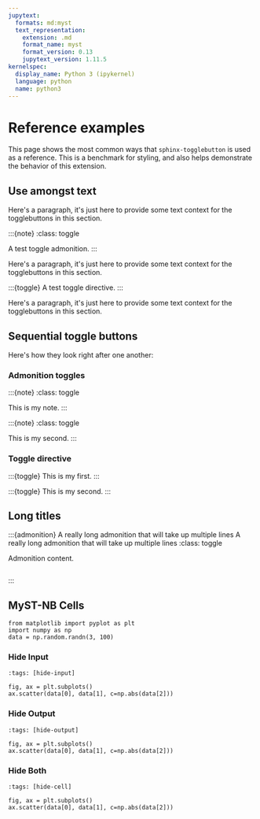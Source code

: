 ```yaml
---
jupytext:
  formats: md:myst
  text_representation:
    extension: .md
    format_name: myst
    format_version: 0.13
    jupytext_version: 1.11.5
kernelspec:
  display_name: Python 3 (ipykernel)
  language: python
  name: python3
---
```


# Reference examples

This page shows the most common ways that `sphinx-togglebutton` is used as a reference.
This is a benchmark for styling, and also helps demonstrate the behavior of this extension.

## Use amongst text

Here's a paragraph, it's just here to provide some text context for the togglebuttons in this section.

:::{note}
:class: toggle

A test toggle admonition.
:::

Here's a paragraph, it's just here to provide some text context for the togglebuttons in this section.

:::{toggle}
A test toggle directive.
:::


Here's a paragraph, it's just here to provide some text context for the togglebuttons in this section.


## Sequential toggle buttons

Here's how they look right after one another:

### Admonition toggles

:::{note}
:class: toggle

This is my note.
:::

:::{note}
:class: toggle

This is my second.
:::

### Toggle directive

:::{toggle}
This is my first.
:::

:::{toggle}
This is my second.
:::

## Long titles

:::{admonition} A really long admonition that will take up multiple lines A really long admonition that will take up multiple lines
:class: toggle

Admonition content.

```{image} https://jupyterbook.org/_static/logo-wide.svg
```
:::

## MyST-NB Cells

```{code-cell}
from matplotlib import pyplot as plt
import numpy as np
data = np.random.randn(3, 100)
```

### Hide Input

```{code-cell}
:tags: [hide-input]

fig, ax = plt.subplots()
ax.scatter(data[0], data[1], c=np.abs(data[2]))
```

### Hide Output

```{code-cell}
:tags: [hide-output]

fig, ax = plt.subplots()
ax.scatter(data[0], data[1], c=np.abs(data[2]))
```

### Hide Both

```{code-cell}
:tags: [hide-cell]

fig, ax = plt.subplots()
ax.scatter(data[0], data[1], c=np.abs(data[2]))
```
